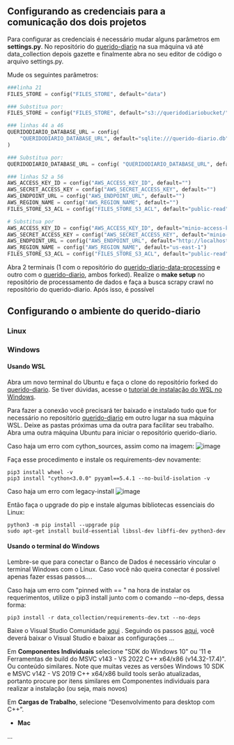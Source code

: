 ## Configurando as credenciais para a comunicação dos dois projetos

Para configurar as credenciais é necessário mudar alguns parâmetros em **settings.py**. No repositório do [querido-diario]() na sua máquina vá até data_collection depois gazette e finalmente abra no seu editor de código o arquivo settings.py.

Mude os seguintes parâmetros:

~~~Python
###linha 21
FILES_STORE = config("FILES_STORE", default="data")

### Substitua por:
FILES_STORE = config("FILES_STORE", default="s3://queridodiariobucket/")

### linhas 44 a 46
QUERIDODIARIO_DATABASE_URL = config(
    "QUERIDODIARIO_DATABASE_URL", default="sqlite:///querido-diario.db"
)

### Substitua por:
QUERIDODIARIO_DATABASE_URL = config( "QUERIDODIARIO_DATABASE_URL", default="postgresql://queridodiario:queridodiario@127.0.0.1:5432/queridodiariodb" )

### linhas 52 a 56
AWS_ACCESS_KEY_ID = config("AWS_ACCESS_KEY_ID", default="")
AWS_SECRET_ACCESS_KEY = config("AWS_SECRET_ACCESS_KEY", default="")
AWS_ENDPOINT_URL = config("AWS_ENDPOINT_URL", default="")
AWS_REGION_NAME = config("AWS_REGION_NAME", default="")
FILES_STORE_S3_ACL = config("FILES_STORE_S3_ACL", default="public-read")

# Substitua por
AWS_ACCESS_KEY_ID = config("AWS_ACCESS_KEY_ID", default="minio-access-key")
AWS_SECRET_ACCESS_KEY = config("AWS_SECRET_ACCESS_KEY", default="minio-secret-key")
AWS_ENDPOINT_URL = config("AWS_ENDPOINT_URL", default="http://localhost:9000/")
AWS_REGION_NAME = config("AWS_REGION_NAME", default="us-east-1")
FILES_STORE_S3_ACL = config("FILES_STORE_S3_ACL", default="public-read")
~~~

Abra 2 terminais (1 com o repositório do [querido-diario-data-processing]() e outro com o [querido-diario](), ambos forked). Realize o **make setup** no repositório de processamento de dados e faça a busca scrapy crawl no repositório do querido-diario. Após isso, é possível
## Configurando o ambiente do querido-diario

### Linux


### Windows

#### Usando WSL

Abra um novo terminal do Ubuntu e faça o clone do repositório forked do [querido-diario](https://github.com/okfn-brasil/querido-diario). Se tiver dúvidas, acesse o [tutorial de instalação do WSL no Windows](https://github.com/Luisa-Coelho/qd-data-processing/blob/readme_update/wsl_windows.md).

Para fazer a conexão você precisará ter baixado e instalado tudo que for necessário no repositório [querido-diario](https://github.com/okfn-brasil/querido-diario) em outro lugar na sua máquina WSL. Deixe as pastas próximas uma da outra para facilitar seu trabalho. Abra uma outra máquina Ubuntu para iniciar o repositório querido-diario.

Caso haja um erro com cython_sources, assim como na imagem:
![image](https://github.com/Luisa-Coelho/qd-data-processing/assets/87907716/57afdb93-26cd-4ddc-be43-53cd4fd60365)

Faça esse procedimento e instale os requirements-dev novamente:
~~~Linux
pip3 install wheel -v
pip3 install "cython<3.0.0" pyyaml==5.4.1 --no-build-isolation -v
~~~

Caso haja um erro com legacy-install
![image](https://github.com/Luisa-Coelho/qd-data-processing/assets/87907716/2040db6a-0d47-404f-aa98-2d2204a6ff4c)

Então faça o upgrade do pip e instale algumas bibliotecas essenciais do Linux:
~~~Linux
python3 -m pip install --upgrade pip
sudo apt-get install build-essential libssl-dev libffi-dev python3-dev
~~~

#### Usando o terminal do Windows

Lembre-se que para conectar o Banco de Dados é necessário vincular o terminal Windows com o Linux. Caso você não queira conectar é possível apenas fazer essas passos....

Caso haja um erro com "pinned with == "  na hora de instalar os requerimentos, utilize o pip3 install junto com o comando --no-deps, dessa forma:

~~~Linux
pip3 install -r data_collection/requirements-dev.txt --no-deps
~~~ 

Baixe o Visual Studio Comunidade [aqui](https://visualstudio.microsoft.com/pt-br/downloads/) . Seguindo os passos [aqui](https://github.com/okfn-brasil/querido-diario/blob/main/docs/CONTRIBUTING.md#em-linux), você deverá baixar o Visual Studio e baixar as configurações … 

Em **Componentes Individuais** selecione "SDK do Windows 10" ou '11 e Ferramentas de build do MSVC v143 - VS 2022 C++ x64/x86 (v14.32-17.4)". Ou conteúdo similares. Note que muitas vezes as versões Windows 10 SDK e MSVC v142 - VS 2019 C++ x64/x86 build tools serão atualizadas, portanto procure por itens similares em Componentes individuais para realizar a instalação (ou seja, mais novos)

Em **Cargas de Trabalho**, selecione “Desenvolvimento para desktop com C++”.

- **Mac**

...
